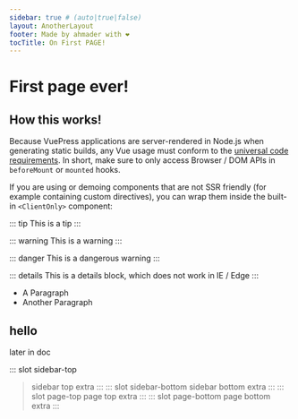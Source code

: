 ```yaml
---
sidebar: true # (auto|true|false)
layout: AnotherLayout
footer: Made by ahmader with ❤️
tocTitle: On First PAGE!
---
```


# First page ever!

## How this works!

Because VuePress applications are server-rendered in Node.js when generating static builds, any Vue usage must conform to the [universal code requirements](https://ssr.vuejs.org/en/universal.html). In short, make sure to only access Browser / DOM APIs in `beforeMount` or `mounted` hooks.

If you are using or demoing components that are not SSR friendly (for example containing custom directives), you can wrap them inside the built-in `<ClientOnly>` component:

::: tip
This is a tip
:::

::: warning
This is a warning
:::

::: danger
This is a dangerous warning
:::

::: details
This is a details block, which does not work in IE / Edge
:::


- A Paragraph
- Another Paragraph


## hello
later in doc


::: slot sidebar-top
> sidebar top extra
:::
::: slot sidebar-bottom
> sidebar bottom extra
:::
::: slot page-top
> page top extra
:::
::: slot page-bottom
> page bottom extra
:::